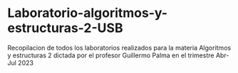 # Laboratorio-algoritmos-y-estructuras-2-USB
Recopilacion de todos los laboratorios realizados para la materia Algoritmos y estructuras 2 dictada por el profesor Guillermo Palma en el trimestre Abr-Jul 2023
